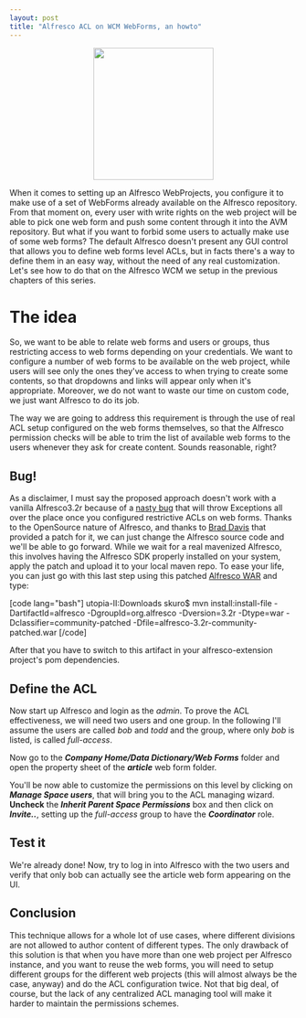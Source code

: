 ```yaml
---
layout: post
title: "Alfresco ACL on WCM WebForms, an howto"
---
```

<p style="text-align: center;"><img class="aligncenter" title="security, because your stuff matters" src="http://www.hrindustries.co.uk/images/biometric-fingerprint-access-control-image.png" alt="" width="210" height="231" /></p>
When it comes to setting up an Alfresco WebProjects, you configure it to make use of a set of WebForms already available on the Alfresco repository. From that moment on, every user with write rights on the web project will be able to pick one web form and push some content through it into the AVM repository. But what if you want to forbid some users to actually make use of some web forms? The default Alfresco doesn't present any GUI control that allows you to define web forms level ACLs, but in facts there's a way to define them in an easy way, without the need of any real customization. Let's see how to do that on the Alfresco WCM we setup in the previous chapters of this series.
<h1>The idea</h1>
So, we want to be able to relate web forms and users or groups, thus restricting access to web forms depending on your credentials. We want to configure a number of web forms to be available on the web project, while users will see only the ones they've access to when trying to create some contents, so that dropdowns and links will appear only when it's appropriate. Moreover, we do not want to waste our time on custom code, we just want Alfresco to do its job.

The way we are going to address this requirement is through the use of real ACL setup configured on the web forms themselves, so that the Alfresco permission checks will be able to trim the list of available web forms to the users whenever they ask for create content. Sounds reasonable, right?
<h2>Bug!</h2>
As a disclaimer, I must say the proposed approach doesn't work with a vanilla Alfresco3.2r because of a <a href="https://issues.alfresco.com/jira/browse/ETHREEOH-2595">nasty bug</a> that will throw Exceptions all over the place once you configured restrictive ACLs on web forms. Thanks to the OpenSource nature of Alfresco, and thanks to <a href="http://twitter.com/bradsdavis">Brad Davis</a> that provided a patch for it, we can just change the Alfresco source code and we'll be able to go forward. While we wait for a real mavenized Alfresco, this involves having the Alfresco SDK properly installed on your system, apply the patch and upload it to your local maven repo. To ease your life, you can just go with this last step using this patched <a href="http://download.skuro.tk/alfresco/alfresco-3.2r-community-patched.war">Alfresco WAR</a> and type:

[code lang="bash"]
utopia-II:Downloads skuro$ mvn install:install-file -DartifactId=alfresco -DgroupId=org.alfresco -Dversion=3.2r -Dtype=war -Dclassifier=community-patched -Dfile=alfresco-3.2r-community-patched.war
[/code]

After that you have to switch to this artifact in your alfresco-extension project's pom dependencies.
<h2>Define the ACL</h2>
Now start up Alfresco and login as the <em>admin</em>. To prove the ACL effectiveness, we will need two users and one group. In the following I'll assume the users are called <em>bob</em> and <em>todd</em> and the group, where only <em>bob</em> is listed, is called <em>full-access</em>.

Now go to the <em><strong>Company Home/Data Dictionary/Web Forms</strong></em> folder and open the property sheet of the <em><strong>article</strong></em> web form folder.

You'll be now able to customize the permissions on this level by clicking on <em><strong>Manage Space users</strong></em>, that will bring you to the ACL managing wizard. <strong>Uncheck</strong> the <strong><em>Inherit Parent Space Permissions</em></strong> box and then click on <em><strong>Invite..</strong></em>, setting up the <em>full-access</em> group to have the <em><strong>Coordinator</strong></em> role.
<h2>Test it</h2>
We're already done! Now, try to log in into Alfresco with the two users and verify that only bob can actually see the article web form appearing on the UI.
<h2>Conclusion</h2>
This technique allows for a whole lot of use cases, where different divisions are not allowed to author content of different types. The only drawback of this solution is that when you have more than one web project per Alfresco instance, and you want to reuse the web forms, you will need to setup different groups for the different web projects (this will almost always be the case, anyway) and do the ACL configuration twice. Not that big deal, of course, but the lack of any centralized ACL managing tool will make it harder to maintain the permissions schemes.